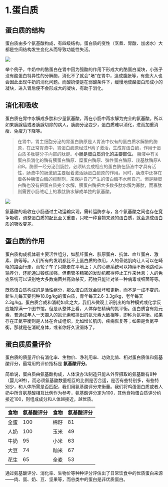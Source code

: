 # 1.蛋白质

## 蛋白质的结构

蛋白质由多个氨基酸构成，有四级结构。蛋白质的变性（烹煮、胃酸、加卤水）大都是空间结构发生变化从而导致功能性失活。

![](https://ws3.sinaimg.cn/large/006tKfTcgy1ftokqzjw8xj30uk06h75w.jpg)

举个例子，牛奶中的酪蛋白在胃中因为强酸的作用下形成大的酪蛋白凝块，小孩子没有酪蛋白特异性的分解酶，消化不了就会"堵"在胃中，造成腹胀等，有些大人也会因此出现牛奶的消化问题。而酸奶便是在弱酸条件下，缓慢地使酪蛋白形成小的凝块，进入胃后便不会形成大的凝块，有助于消化。

## 消化和吸收

蛋白质在胃中水解成多肽和少量氨基酸，再在小肠中再水解为完全的氨基酸。所以如果胰腺癌或者胰腺切除的病人，胰酶分泌变少，蛋白质难以消化，进而加重消瘦、免疫力下降等。

>在胃中，胃主细胞分泌的胃蛋白酶原是人胃液中仅有的蛋白质水解酶的酶原，在正常胃液中，胃蛋白酶原经过H离子激活，生成胃蛋白酶，作用于蛋白质多肽链分子内部的肽键。**小肠是蛋白质消化的主要部位。** 胰液中有关蛋白质消化的酶有胰蛋白酶原、糜蛋白酶原、弹性蛋白酶原、羧基肽酶原A和B。酶原一经分泌到肠腔，必须转变成相应的蛋白酶在肠液中才具有活性，肠液中的肠激酶主要起着激活胰蛋白酶原的作用。同时，胰液中还存在着各种胰蛋白酶的抑制剂，来保护自己产生的蛋白酶不水解自己。但是胰蛋白酶也没有把蛋白质完全水解，胰蛋白酶把大多数多肽水解为寡肽，而寡肽则需要小肠绒毛上的寡肽酶水解成单独的氨基酸。

![](https://ws4.sinaimg.cn/large/006tKfTcgy1ftokaiydydj310s0buq3s.jpg)

氨基酸的吸收在小肠通过主动运输实现，需转运酶参与，各个氨基酸之间也存在竞争吸收，调整蛋白质的配比至关重要，只吃一种食物来源的蛋白质，就会造成蛋白质的吸收变差。

## 蛋白质的作用

蛋白质构成机体最主要活性组分，如肌纤蛋白、胶原蛋白、抗体、血红蛋白、激素、酶等等。人们所有的发明都比不上蛋白质的作用，人的骨骼肌肉让人可以在崎岖的路面行走，而轮子车子只能走在平地上；人的心肺系统可以持续不断地跳动运输养分，还能通过锻炼加强，但甭管多精密的发动机都得停止工作来休息；人的免疫系统可以识别绝大多数病菌并高效杀灭，药物只能针对某一种病毒或细菌等等。

既然蛋白质构成的是活性组分，那么蛋白质就会破坏和更新，而不是一成不变的。新生儿每天要何种18.0g/kg的蛋白质，青年每天2.6-3.3g/kg，老年每天2.3g/kg。蛋白质合成和消耗如此之大，我们从微观上识别出的每种模式或化学反应能撑满一个图书馆。但是从整体上看，人体存在精确的氮平衡。蛋白质含有氮元素，普通成年人一天摄入的氮元素和排出的氮元素大致相等，即称为氮平衡。如果存在正氮平衡则是人体在合成组织，比如增长肌肉，疾病恢复等；如果是负氮平衡，那就是在消耗身体，或者你好久没锻炼了。

## 蛋白质质量评价

蛋白质的质量评价有消化率、生物价、净利用率、功效比值、相对蛋白质值和氨基酸评分，最常用的评价指标是 **氨基酸评分**。

简单说，蛋白质由氨基酸构成，人体没办法制造只能从外界摄取的氨基酸有8种（婴儿9种），而必须氨基酸数量相互的比例是否合适，是否有些特别多，有些特别少，和人体所需是否匹配，我们用氨基酸评分来衡量。我们将鸡蛋蛋白质或者人奶中所含氨基酸相互比例作为参考，氨基酸评分定为100，其他食物蛋白质评分约接近100，则组成成分和人体越接近，越优质。

|食物|氨基酸评分|食物|氨基酸评分|
|------|------|------|------|
|全蛋|100|棉籽|81|
|人奶|100|玉米|49|
|牛奶|95|小米|63|
|大豆|74|籼米|67|
|花生|65|全麦|53|

通过氨基酸评分、消化率、生物价等种种评分评估出了日常饮食中的优质蛋白来源——肉、蛋、奶、豆、坚果等，而谷类中的蛋白是非优质蛋白。
